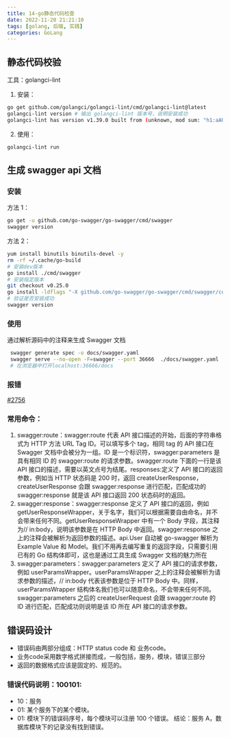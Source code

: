 ```yaml
---
title: 14-go静态代码检查
date: 2022-11-20 21:21:10
tags: [golang, 后端, 实践]
categories: GoLang
---
```


## 静态代码校验

工具：golangci-lint

1. 安装：

```bash
go get github.com/golangci/golangci-lint/cmd/golangci-lint@latest
golangci-lint version # 输出 golangci-lint 版本号，说明安装成功
golangci-lint has version v1.39.0 built from (unknown, mod sum: "h1:aAUjdBxARwkGLd5PU0vKuym281f2rFOyqh3GB4nXcq8=") on (unknown)
```

2. 使用：

```bash
golangci-lint run
```

## 生成 swagger api 文档

### 安装

方法 1：

```bash
go get -u github.com/go-swagger/go-swagger/cmd/swagger
swagger version
```

方法 2：

```bash
yum install binutils binutils-devel -y
rm -rf ~/.cache/go-build
# 安装dev版本
go install ./cmd/swagger
# 安装指定版本
git checkout v0.25.0
go install -ldflags "-X github.com/go-swagger/go-swagger/cmd/swagger/commands.Version=$(git describe --tags) -X github.com/go-swagger/go-swagger/cmd/swagger/commands.Commit=$(git rev-parse HEAD)" ./cmd/swagger
# 验证是否安装成功
swagger version
```

### 使用

通过解析源码中的注释来生成 Swagger 文档

```bash
 swagger generate spec -o docs/swagger.yaml
 swagger serve --no-open -F=swagger --port 36666  ./docs/swagger.yaml
 # 在浏览器中打开localhost:36666/docs
```

### 报错

[#2756](https://github.com/go-swagger/go-swagger/issues/2756)

### 常用命令：

1. swagger:route：swagger:route 代表 API 接口描述的开始，后面的字符串格式为 HTTP 方法 URL Tag ID。可以填写多个 tag，相同 tag 的 API 接口在 Swagger 文档中会被分为一组。ID 是一个标识符，swagger:parameters 是具有相同 ID 的 swagger:route 的请求参数。swagger:route 下面的一行是该 API 接口的描述，需要以英文点号为结尾。responses:定义了 API 接口的返回参数，例如当 HTTP 状态码是 200 时，返回 createUserResponse，createUserResponse 会跟 swagger:response 进行匹配，匹配成功的 swagger:response 就是该 API 接口返回 200 状态码时的返回。
2. swagger:response：swagger:response 定义了 API 接口的返回，例如 getUserResponseWrapper，关于名字，我们可以根据需要自由命名，并不会带来任何不同。getUserResponseWrapper 中有一个 Body 字段，其注释为// in:body，说明该参数是在 HTTP Body 中返回。swagger:response 之上的注释会被解析为返回参数的描述。api.User 自动被 go-swagger 解析为 Example Value 和 Model。我们不用再去编写重复的返回字段，只需要引用已有的 Go 结构体即可，这也是通过工具生成 Swagger 文档的魅力所在
3. swagger:parameters：swagger:parameters 定义了 API 接口的请求参数，例如 userParamsWrapper。userParamsWrapper 之上的注释会被解析为请求参数的描述，// in:body 代表该参数是位于 HTTP Body 中。同样，userParamsWrapper 结构体名我们也可以随意命名，不会带来任何不同。swagger:parameters 之后的 createUserRequest 会跟 swagger:route 的 ID 进行匹配，匹配成功则说明是该 ID 所在 API 接口的请求参数。


## 错误码设计
-   错误码由两部分组成：HTTP status code 和 业务code。
-   业务code采用数字格式拼接而成，一般包括，服务，模块，错误三部分
-   返回的数据格式应该是固定的、规范的。

### 错误代码说明：100101: 
- 10：服务
- 01: 某个服务下的某个模块。
- 01: 模块下的错误码序号，每个模块可以注册 100 个错误。
结论：服务 A，数据库模块下的记录没有找到错误。

